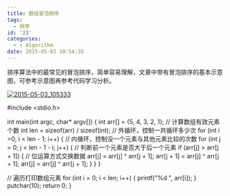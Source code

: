 ```yaml
---
title: 数组冒泡排序
tags:
  - 排序
id: '23'
categories:
  - - Algorithm
date: 2015-05-03 10:54:35
---
```


排序算法中的最常见的冒泡排序，简单容易理解，文章中带有冒泡排序的基本示意图，可参考示意图再参考代码学习分析。
<!-- more -->
[![2015-05-03_105333](http://www.mycode.net.cn/wp-content/uploads/2015/05/2015-05-03_105333.png)](http://www.mycode.net.cn/wp-content/uploads/2015/05/2015-05-03_105333.png)

#include <stdio.h>

int main(int argc, char\* argv\[\])
{
int arr\[\] = {5, 4, 3, 2, 1};
// 计算数组有效元素个数
int len = sizeof(arr) / sizeof(int);
// 外循环，控制一共循环多少次
for (int i =0; i < len - 1; i++)
{
// 内循环，控制没一个元素与其他元素比较的次数
for (int j = 0; j < len - 1 - i; j++)
{
// 判断前一个元素是否大于后一个元素
if (arr\[j\] > arr\[j + 1\])
{
// 位运算方式交换数据
arr\[j\] = arr\[j\] ^ arr\[j + 1\];
arr\[j + 1\] = arr\[j\] ^ arr\[j + 1\];
arr\[j\] = arr\[j\] ^ arr\[j + 1\];
}
}
}

// 遍历打印数组元素
for (int i = 0; i < len; i++)
{
printf("%d ", arr\[i\]);
}
putchar(10);
return 0;
}